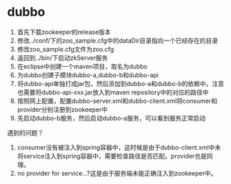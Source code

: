 # dubbo
1. 首先下载zookeeper的release版本
2. 修改../conf/下的zoo_sample.cfg中的dataDir目录指向一个已经存在的目录
3. 修改zoo_sample.cfg文件为zoo.cfg
4. 返回到../bin/下启动zkServer服务
5. 在eclipse中创建一个maven项目，取名为dubbo
6. 为dubbo创建子模块dubbo-a,dubbo-b和dubbo-api
7. 将dubbo-api单独打成jar包，然后添加到dubbo-a和dubbo-b的依赖中。注意也需要将dubbo-api-xxx.jar放入到maven repository中的对应的路径中
8. 按照网上配置，配置dubbo-server.xml和dubbo-client.xml将consumer和provider分别注册到zookeeper中
9. 先启动dubbo-b服务，然后启动dubbo-a服务，可以看到服务正常启动

遇到的问题？
1. consumer没有被注入到spring容器中，这时候是由于dubbo-client.xml中未将service注入到spring容器中，需要检查路径是否匹配。provider也是同理。
2. no provider for service...?这是由于服务端未能正确注入到zookeeper中。
